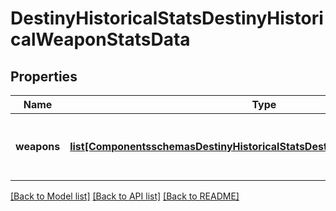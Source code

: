 # DestinyHistoricalStatsDestinyHistoricalWeaponStatsData

## Properties
Name | Type | Description | Notes
------------ | ------------- | ------------- | -------------
**weapons** | [**list[ComponentsschemasDestinyHistoricalStatsDestinyHistoricalWeaponStats]**](ComponentsschemasDestinyHistoricalStatsDestinyHistoricalWeaponStats.md) | List of weapons and their perspective values. | [optional] 

[[Back to Model list]](../README.md#documentation-for-models) [[Back to API list]](../README.md#documentation-for-api-endpoints) [[Back to README]](../README.md)


